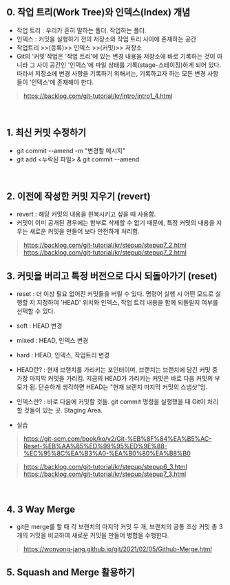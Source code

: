 
## 0. 작업 트리(Work Tree)와 인덱스(Index) 개념

- 작업 트리 : 우리가 흔히 말하는 폴더. 작업하는 폴더.
- 인덱스 : 커밋을 실행하기 전의 저장소와 작업 트리 사이에 존재하는 공간
- 작업트리 >>(등록)>> 인덱스 >>(커밋)>> 저장소
- Git의 '커밋'작업은 '작업 트리'에 있는 변경 내용을 저장소에 바로 기록하는 것이 아니라 그 사이 공간인 '인덱스'에 파일 상태를 기록(stage-스테이징)하게 되어 있다. 따라서 저장소에 변경 사항을 기록하기 위해서는, 기록하고자 하는 모든 변경 사항들이 '인덱스'에 존재해야 한다.

> https://backlog.com/git-tutorial/kr/intro/intro1_4.html
 
<br/>

## 1. 최신 커밋 수정하기
 
- git commit --amend -m "변경할 메시지"
- git add <누락된 파일> & git commit --amend

<br/>

## 2. 이전에 작성한 커밋 지우기 (revert)

- revert : 해당 커밋의 내용을 원복시키고 싶을 때 사용함.
- 커밋이 이미 공개된 경우에는 함부로 삭제할 수 없기 때문에, 특정 커밋의 내용을 지우는 새로운 커밋을 만들어 보다 안전하게 처리함.

> https://backlog.com/git-tutorial/kr/stepup/stepup7_2.html
> https://backlog.com/git-tutorial/kr/stepup/stepup7_2.html

## 3. 커밋을 버리고 특정 버전으로 다시 되돌아가기 (reset)

- reset : 더 이상 필요 없어진 커밋들을 버릴 수 있다. 명령어 실행 시 어떤 모드로 실행할 지 지정하여 'HEAD' 위치와 인덱스, 작업 트리 내용을 함께 되돌릴지 여부를 선택할 수 있다.
- soft : HEAD 변경
- mixed : HEAD, 인덱스 변경
- hard : HEAD, 인덱스, 작업트리 변경

- HEAD란? : 현재 브랜치를 가리키는 포인터이며, 브랜치는 브랜치에 담긴 커밋 중 가장 마지막 커밋을 가리킴. 지금의 HEAD가 가리키는 커밋은 바로 다음 커밋의 부모가 됨. 단순하게 생각하면 HEAD는 "현재 브랜치 마지막 커밋의 스냅샷"임.
- 인덱스란? : 바로 다음에 커밋할 것들. git commit 명령을 실행했을 때 Git이 처리할 것들이 있는 곳. Staging Area.

- 실습 
> https://git-scm.com/book/ko/v2/Git-%EB%8F%84%EA%B5%AC-Reset-%EB%AA%85%ED%99%95%ED%9E%88-%EC%95%8C%EA%B3%A0-%EA%B0%80%EA%B8%B0

> https://backlog.com/git-tutorial/kr/stepup/stepup6_3.html
> https://backlog.com/git-tutorial/kr/stepup/stepup7_3.html

<br/>

## 4. 3 Way Merge

- git은 merge를 할 때 각 브랜치의 마지막 커밋 두 개, 브랜치의 공통 조상 커밋 총 3개의 커밋을 비교하여 새로운 커밋을 만들어 병합을 수행한다.

> https://wonyong-jang.github.io/git/2021/02/05/Github-Merge.html

## 5. Squash and Merge 활용하기 
